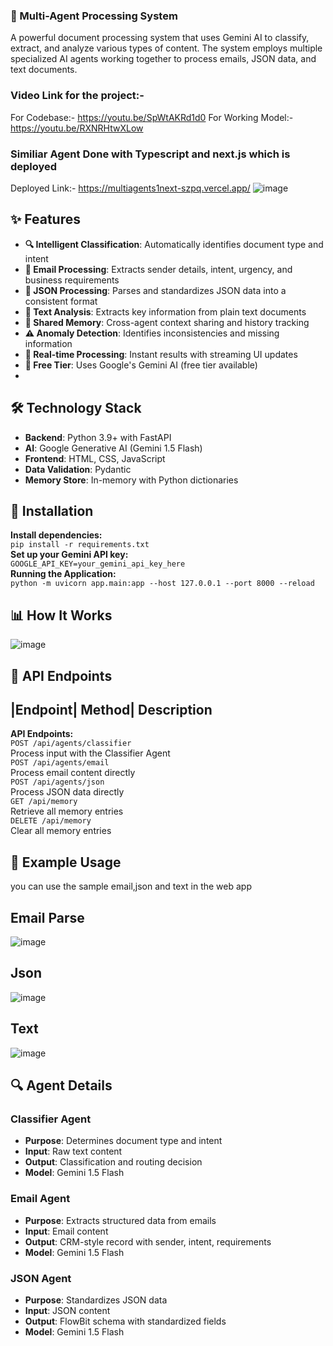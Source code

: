 ### 🧠 Multi-Agent Processing System
A powerful document processing system that uses Gemini AI to classify, extract, and analyze various types of content. The system employs multiple specialized AI agents working together to process emails, JSON data, and text documents.
### Video Link for the project:-
For Codebase:- https://youtu.be/SpWtAKRd1d0
For Working Model:- https://youtu.be/RXNRHtwXLow
### Similiar Agent Done with Typescript and next.js which is deployed
Deployed Link:- https://multiagents1next-szpq.vercel.app/
![image](https://github.com/user-attachments/assets/0eb61cb9-23df-4421-ab8d-4714438a5851)
## ✨ Features
- **🔍 Intelligent Classification**: Automatically identifies document type and intent
- **📧 Email Processing**: Extracts sender details, intent, urgency, and business requirements
- **📄 JSON Processing**: Parses and standardizes JSON data into a consistent format
- **📝 Text Analysis**: Extracts key information from plain text documents
- **💾 Shared Memory**: Cross-agent context sharing and history tracking
- **⚠️ Anomaly Detection**: Identifies inconsistencies and missing information
- **🔄 Real-time Processing**: Instant results with streaming UI updates
- **💯 Free Tier**: Uses Google's Gemini AI (free tier available)
- 
## 🛠️ Technology Stack
- **Backend**: Python 3.9+ with FastAPI
- **AI**: Google Generative AI (Gemini 1.5 Flash)
- **Frontend**: HTML, CSS, JavaScript
- **Data Validation**: Pydantic
- **Memory Store**: In-memory with Python dictionaries

## 🚀 Installation
**Install dependencies:**  
`pip install -r requirements.txt`  
**Set up your Gemini API key:**  
`GOOGLE_API_KEY=your_gemini_api_key_here`  
**Running the Application:**  
`python -m uvicorn app.main:app --host 127.0.0.1 --port 8000 --reload`

## 📊 How It Works
![image](https://github.com/user-attachments/assets/40104e91-5623-46a8-a998-e8957f4fb139)

## 🔌 API Endpoints
## |Endpoint| Method| Description
**API Endpoints:**  
`POST /api/agents/classifier`  
Process input with the Classifier Agent  
`POST /api/agents/email`  
Process email content directly  
`POST /api/agents/json`  
Process JSON data directly  
`GET /api/memory`  
Retrieve all memory entries  
`DELETE /api/memory`  
Clear all memory entries


## 🧪 Example Usage
you can use the sample email,json and text in the web app
## Email Parse
![image](https://github.com/user-attachments/assets/4c221f19-59e8-4e98-b1f8-c16234eb346e)
## Json 
![image](https://github.com/user-attachments/assets/7a3a3e73-e324-44e5-aecd-1feb06b433d6)
## Text
![image](https://github.com/user-attachments/assets/3e71e0e5-8818-476b-94c1-eadc761d6e1f)

## 🔍 Agent Details
### Classifier Agent
- **Purpose**: Determines document type and intent
- **Input**: Raw text content
- **Output**: Classification and routing decision
- **Model**: Gemini 1.5 Flash
### Email Agent
- **Purpose**: Extracts structured data from emails
- **Input**: Email content
- **Output**: CRM-style record with sender, intent, requirements
- **Model**: Gemini 1.5 Flash
### JSON Agent
- **Purpose**: Standardizes JSON data
- **Input**: JSON content
- **Output**: FlowBit schema with standardized fields
- **Model**: Gemini 1.5 Flash

